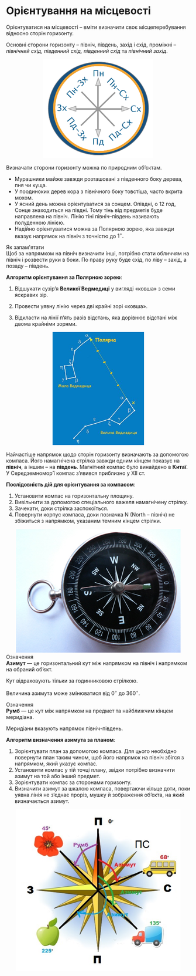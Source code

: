 Орієнтування на місцевості
==========================

<span class="p1">Орієнтуватися на місцевості</span> – вміти визначити своє місцеперебування
відносно сторін горизонту.

Основні сторони горизонту – <span class="p1">північ, південь, захід і схід</span>, проміжні – *північний схід, південний схід, південний схід* та *північний захід*.

<div align="center">
<img src="compas.png" width="300"/>
</div>

Визначати сторони горизонту можна по природним об’єктам. 
* Мурашники майже завжди розташовані з <span class="p1">південного</span> боку дерева, пня чи куща. 
* У поодиноких дерев кора з <span class="p1">північного</span> боку товстіша, часто вкрита мохом. 
* У ясний день можна орієнтуватися за cонцем. Опівдні, о 12 год, Сонце знаходиться на <span class="p1">півдні</span>. Тому тінь від предметів буде направлена на <span class="p1">північ</span>. Лінію тіні <span class="p1">північ–південь</span> називають <span class="p1">полуденною лінією</span>. 
* Надійно орієнтуватися можна за <span class="p1">Полярною зорею</span>, яка завжди вказує напрямок на <span class="p1">північ</span> з точністю до $1^{\circ}.$ 

<div class="alg-wrap">
<span class="alg">Як запам'ятати</span>
<div class="alg-text">
Щоб за напрямком на <span class="p1">північ</span> визначити інші, потрібно стати обличчям на <span class="p1">північ</span> і розвести руки в боки. По праву руку буде <span class="p1">схід</span>, по ліву – <span class="p1">захід</span>, а позаду – <span class="p1">південь</span>.
</div>
</div>

**Алгоритм орієнтування за Полярною зорею**:

1.  Bідшукати сузір’я **Великої Ведмедиці** у вигляді «ковша» з семи яскравих зір.

2.  Провести уявну лінію через дві крайні зорі «ковша».

3.  Bідкласти на лінії п’ять разів відстань, яка дорівнює відстані між двома крайніми зорями.

<div align="center">
<img src="pic2-2.jpg" width="250"/>
</div>

Найчастіше напрямок щодо сторін горизонту визначають за допомогою
компаса. Його намагнічена стрілка завжди одним кінцем показує на
**північ**, а іншим – на **південь**. Магнітний компас було винайдено в
**Китаї**. У Середземномор’ї компас з’явився приблизно у ХII ст.

**Послідовність дій для орієнтування за компасом**:

1.  Установити компас на горизонтальну площину.
2.  Вивільнити за допомогою спеціального важеля
    намагнічену стрілку.
3.  Зачекати, доки стрілка заспокоїться.
4.  Повернути корпус компаса, доки позначка N (North – північ) не збіжиться з напрямком, указаним темним кінцем стрілки.

<div align="center">
<img src="pic3-2.jpg" width="450"/>
</div>


<div class="eoz-wrap">
<span class="eoz">Означення</span>
<div class="eoz-text">
<b>Азимут</b> — це горизонтальний кут мiж напрямком на пiвнiч i напрямком на обраний об’єкт.
</div>
</div>

Кут відраховують тільки за годинниковою стрілкою.

Величина азимута може змінюватися від $0^{\circ}$ до
$360^{\circ}$.

<div class="eoz-wrap">
<span class="eoz">Означення</span>
<div class="eoz-text">
<b>Румб</b> — це кут мiж напрямком на предмет та найближчим кiнцем меридiана.
</div>
</div>

Меридіани вказують напрямок північ-південь.

**Алгоритм визначення азимута за планом**:

1.  Зорієнтувати план за допомогою компаса. Для цього необхідно повернути план таким чином, щоб його напрямок на північ збігся з напрямком, який указує компас.
2.  Установити компас у тій точці плану, звідки потрібно визначити азимут на той або інший предмет.
3.  Зорієнтувати компас за сторонами горизонту.
4.  Визначити азимут за шкалою компаса, повертаючи кільце доти, поки уявна лінія не з’єднає проріз, мушку й зображення об’єкта, на який визначається азимут.

<div align="center">
<img src="pic4-2.jpg" width="450"/>
</div>


